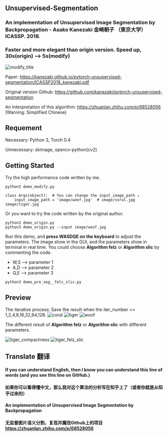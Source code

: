 ## Unsupervised-Segmentation
### An implementation of **Unsupervised Image Segmentation by Backpropagation  - Asako Kanezaki 金崎朝子** （東京大学）ICASSP. 2018. 
### **Faster and more elegant than origin version. Speed up, 30s(origin) --> 5s(modify)**

![](https://github.com/Yonv1943/Unsupervised-Segmentation/blob/master/readme_image/ICASSP2018_modify.png "modify_title")


Paper: https://kanezaki.github.io/pytorch-unsupervised-segmentation/ICASSP2018_kanezaki.pdf

Original version Github: https://github.com/kanezaki/pytorch-unsupervised-segmentation

An Interpretation of this algorithm: https://zhuanlan.zhihu.com/p/68528056 (Warning: Simplified Chinese)


## Requement

Necessary: Python 3, Torch 0.4

Unnecessary: skimage, opencv-python(cv2)




## Getting Started
Try the high performance code written by me.
```
python3 demo_modify.py

class Args(object):  # You can change the input_image_path ↓
    input_image_path = 'image/woof.jpg'  # image/coral.jpg image/tiger.jpg
```
  

Or you want to try the code written by the original author.
```
python3 demo_origin.py 
python3 demo_origin.py --input image/woof.jpg
```
  
Run this demo, and **press WASDQE on the keyboard** to adjust the parameters.
The image show in the GUI, and the parameters show in terminal in real time.
You could choose **Algorithm felz** or **Algorithm slic** by commenting the code.
* W,S --> parameter 1
* A,D --> parameter 2
* Q,E --> parameter 3
```
python3 demo_pre_seg__felz_slic.py
```

## Preview
The iterative process: Save the result when the iter_number == 1,2,4,8,16,32,64,128.
![](https://github.com/Yonv1943/Unsupervised-Segmentation/blob/master/readme_image/coral_128.gif "coral")
![](https://github.com/Yonv1943/Unsupervised-Segmentation/blob/master/readme_image/tiger_128.gif "tiger")
![](https://github.com/Yonv1943/Unsupervised-Segmentation/blob/master/readme_image/woof_128.gif "woof")
  


The different result of **Algorithm felz** or **Algorithm slic** with different parameters.

![](https://github.com/Yonv1943/Unsupervised-Segmentation/blob/master/readme_image/tiger_compactness.jpg "tiger_compactness")
![](https://github.com/Yonv1943/Unsupervised-Segmentation/blob/master/readme_image/tiger_felz_slic.jpg "tiger_felz_slic")




## Translate 翻译

#### If you can understand English, then I know you can understand this line of words (and you see this line on GitHub.)
#### 如果你可以看得懂中文，那么我对这个算法的分析写在知乎上了（或者你就是从知乎过来的）
  
  
#### An implementation of **Unsupervised Image Segmentation by Backpropagation**
#### 无监督图片语义分割，复现并魔改Github上的项目 https://zhuanlan.zhihu.com/p/68528056

